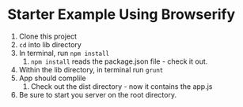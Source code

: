 # Starter Example Using Browserify

1. Clone this project
2. `cd` into lib directory
3. In terminal, run `npm install`
   1. `npm install` reads the package.json file - check it out.
4. Within the lib directory, in terminal run `grunt`
5. App should complile
   1. Check out the dist directory - now it contains the app.js
6. Be sure to start you server on the root directory.
